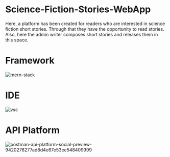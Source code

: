 # Science-Fiction-Stories-WebApp
Here, a platform has been created for readers who are interested in science fiction short stories. Through that they have the opportunity to read stories. Also, here the admin writer composes short stories and releases them in this space.

# Framework
![mern-stack](https://github.com/Hasitha-Chathurangapriya/Science-Fiction-Stories-WebApp/assets/165558899/3c5a65b5-2e04-43df-b356-c85774c27e8e)

# IDE
![vsc](https://github.com/Hasitha-Chathurangapriya/Science-Fiction-Stories-WebApp/assets/165558899/43dfd4c9-7544-4daf-9709-f767ff92667c)

# API Platform
![postman-api-platform-social-preview-9420276277ad8d4e67e53ee548409999](https://github.com/Hasitha-Chathurangapriya/Science-Fiction-Stories-WebApp/assets/165558899/0b7f7a35-0426-4597-a253-6ada8781f0d6)


